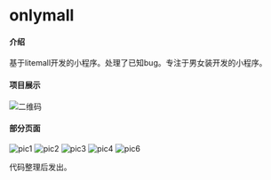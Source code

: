 # onlymall

#### 介绍
基于litemall开发的小程序。处理了已知bug。专注于男女装开发的小程序。

#### 项目展示
![二维码](doc/code1.jpg)

#### 部分页面
![pic1](doc/pic1.png)
![pic2](doc/pic2.png)
![pic3](doc/pic3.png)
![pic4](doc/pic4.png)
![pic6](doc/pic6.png)


代码整理后发出。